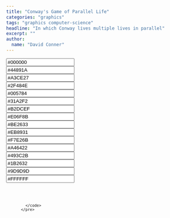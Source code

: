 ```yaml
---
title: "Conway's Game of Parallel Life"
categories: "graphics"
tags: "graphics computer-science"
headline: "In which Conway lives multiple lives in parallel"
excerpt: ""
author:
  name: "David Conner"
---
```


<div class="row">
  <div class="col-sm-3 col-xs-6"><input id="conway-color-1"  class="jscolor" value="#000000" data-color-id="0"  onchange="changeColorUniforms(this.attributes['data-color-id'].value, this.value);" /></div>
  <div class="col-sm-3 col-xs-6"><input id="conway-color-2"  class="jscolor" value="#44891A" data-color-id="1"  onchange="changeColorUniforms(this.attributes['data-color-id'].value, this.value);" /></div>
  <div class="col-sm-3 col-xs-6"><input id="conway-color-3"  class="jscolor" value="#A3CE27" data-color-id="2"  onchange="changeColorUniforms(this.attributes['data-color-id'].value, this.value);" /></div>
  <div class="col-sm-3 col-xs-6"><input id="conway-color-4"  class="jscolor" value="#2F484E" data-color-id="3"  onchange="changeColorUniforms(this.attributes['data-color-id'].value, this.value);" /></div>
</div>
<div class="row">
  <div class="col-sm-3 col-xs-6"><input id="conway-color-5"  class="jscolor" value="#005784" data-color-id="4"  onchange="changeColorUniforms(this.attributes['data-color-id'].value, this.value);" /></div>
  <div class="col-sm-3 col-xs-6"><input id="conway-color-6"  class="jscolor" value="#31A2F2" data-color-id="5"  onchange="changeColorUniforms(this.attributes['data-color-id'].value, this.value);" /></div>
  <div class="col-sm-3 col-xs-6"><input id="conway-color-7"  class="jscolor" value="#B2DCEF" data-color-id="6"  onchange="changeColorUniforms(this.attributes['data-color-id'].value, this.value);" /></div>
  <div class="col-sm-3 col-xs-6"><input id="conway-color-8"  class="jscolor" value="#E06F8B" data-color-id="7"  onchange="changeColorUniforms(this.attributes['data-color-id'].value, this.value);" /></div>
</div>
<div class="row">
  <div class="col-sm-3 col-xs-6"><input id="conway-color-9"  class="jscolor" value="#BE2633" data-color-id="8"  onchange="changeColorUniforms(this.attributes['data-color-id'].value, this.value);" /></div>
  <div class="col-sm-3 col-xs-6"><input id="conway-color-10" class="jscolor" value="#EB8931" data-color-id="9"  onchange="changeColorUniforms(this.attributes['data-color-id'].value, this.value);" /></div>
  <div class="col-sm-3 col-xs-6"><input id="conway-color-11" class="jscolor" value="#F7E26B" data-color-id="10" onchange="changeColorUniforms(this.attributes['data-color-id'].value, this.value);" /></div>
  <div class="col-sm-3 col-xs-6"><input id="conway-color-12" class="jscolor" value="#A46422" data-color-id="11" onchange="changeColorUniforms(this.attributes['data-color-id'].value, this.value);" /></div>
</div>
<div class="row">
  <div class="col-sm-3 col-xs-6"><input id="conway-color-13" class="jscolor" value="#493C2B" data-color-id="12" onchange="changeColorUniforms(this.attributes['data-color-id'].value, this.value);" /></div>
  <div class="col-sm-3 col-xs-6"><input id="conway-color-14" class="jscolor" value="#1B2632" data-color-id="13" onchange="changeColorUniforms(this.attributes['data-color-id'].value, this.value);" /></div>
  <div class="col-sm-3 col-xs-6"><input id="conway-color-15" class="jscolor" value="#9D9D9D" data-color-id="14" onchange="changeColorUniforms(this.attributes['data-color-id'].value, this.value);" /></div>
  <div class="col-sm-3 col-xs-6"><input id="conway-color-16" class="jscolor" value="#FFFFFF" data-color-id="15" onchange="changeColorUniforms(this.attributes['data-color-id'].value, this.value);" /></div>
</div>

<p>
  <figure class="highlight">
    <pre>
      <code id="codeShaderConwayOne" class="language-c" data-lang="c">

      </code>
    </pre>
  </figure>
</p>

<script type="x-shader/x-fragment" id="shaderConway1">
  uniform mat4 colorMap;

  void main() {

    int populatedSolitude = 1;
    int populatedOvercrowde = 4;
    int unpopulatedCreate = 3;

    vec2 uv = (gl_FragCoord.xy / resolution.xy);
    vec4 texel = texture2D(texRandom, uv);

    vec2 texelCoords[8];
    texelCoords[0] = mod(gl_FragCoord.xy + vec2( 0.0, -1.0), resolution.xy) / resolution.xy;
    texelCoords[1] = mod(gl_FragCoord.xy + vec2( 1.0, -1.0), resolution.xy) / resolution.xy;
    texelCoords[2] = mod(gl_FragCoord.xy + vec2( 1.0,  0.0), resolution.xy) / resolution.xy;
    texelCoords[3] = mod(gl_FragCoord.xy + vec2( 1.0,  1.0), resolution.xy) / resolution.xy;
    texelCoords[4] = mod(gl_FragCoord.xy + vec2( 0.0,  1.0), resolution.xy) / resolution.xy;
    texelCoords[5] = mod(gl_FragCoord.xy + vec2(-1.0,  1.0), resolution.xy) / resolution.xy;
    texelCoords[6] = mod(gl_FragCoord.xy + vec2(-1.0,  0.0), resolution.xy) / resolution.xy;
    texelCoords[7] = mod(gl_FragCoord.xy + vec2(-1.0, -1.0), resolution.xy) / resolution.xy;



    //TODO: color map



  }</script>


<script src="/js/three/GPUComputeRenderer.js" type="text/javascript"></script>
<script src="/js/3d/2017-01-05-conways-game-of-parallel-life.js" type="text/javascript"></script>

<script type="text/javascript">
  var codeComputeShaderRandoms = document.getElementById("shaderConwayOne").textContent;
  codeShaderConwayOne = '<span class="p">' +
    codeComputeShaderRandoms.split('\n').join('</span>\n<span class="p">') +
    '</span>';
  document.getElementById("codeShaderConwayOne").innerHTML = codeShaderConwayOne;
</script>
